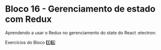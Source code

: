 # Bloco 16 - Gerenciamento de estado com Redux

Aprendendo a usar o Redux no gerenciamento do state do React :electron:

Exercícios do Bloco :one::six:
